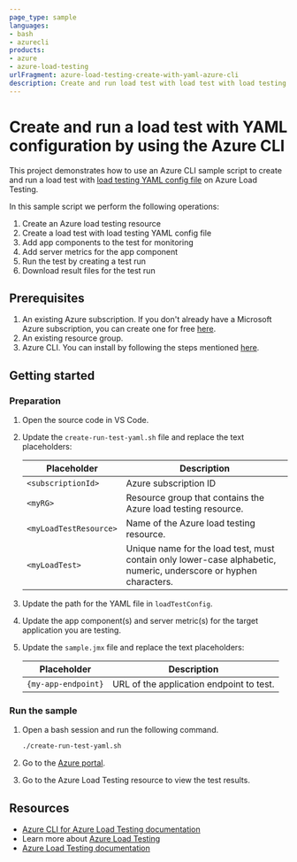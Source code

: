 ```yaml
---
page_type: sample
languages:
- bash
- azurecli
products:
- azure
- azure-load-testing
urlFragment: azure-load-testing-create-with-yaml-azure-cli
description: Create and run load test with load test with load testing YAML config file from Azure CLI extension for Azure Load Testing
---
```


# Create and run a load test with YAML configuration by using the Azure CLI

This project demonstrates how to use an Azure CLI sample script to create and run a load test with [load testing YAML config file](https://learn.microsoft.com/azure/load-testing/reference-test-config-yaml) on Azure Load Testing.

In this sample script we perform the following operations:

1. Create an Azure load testing resource
1. Create a load test with load testing YAML config file
1. Add app components to the test for monitoring
1. Add server metrics for the app component
1. Run the test by creating a test run
1. Download result files for the test run

## Prerequisites

1. An existing Azure subscription. If you don't already have a Microsoft Azure subscription, you can create one for free [here](http://go.microsoft.com/fwlink/?LinkId=330212).
1. An existing resource group.
1. Azure CLI. You can install by following the steps mentioned [here](https://docs.microsoft.com/cli/azure/install-azure-cli).

## Getting started

### Preparation

1. Open the source code in VS Code.

1. Update the `create-run-test-yaml.sh` file and replace the text placeholders:

    | Placeholder | Description |
    | ----------- | ----------- |
    | `<subscriptionId>` | Azure subscription ID |
    | `<myRG>` | Resource group that contains the Azure load testing resource. |
    | `<myLoadTestResource>` | Name of the Azure load testing resource.  |
    | `<myLoadTest>` | Unique name for the load test, must contain only lower-case alphabetic, numeric, underscore or hyphen characters. |

1. Update the path for the YAML file in `loadTestConfig`.

1. Update the app component(s) and server metric(s) for the target application you are testing.

1. Update the `sample.jmx` file and replace the text placeholders:

    | Placeholder | Description |
    | ----------- | ----------- |
    | `{my-app-endpoint}` | URL of the application endpoint to test. |

### Run the sample

1. Open a bash session and run the following command.

	 ``` Bash
	 ./create-run-test-yaml.sh
	 ```

1. Go to the [Azure portal](https://portal.azure.com).

1. Go to the Azure Load Testing resource to view the test results.

## Resources

- [Azure CLI for Azure Load Testing documentation](https://learn.microsoft.com/cli/azure/service-page/azure%20load%20testing)
- Learn more about [Azure Load Testing](https://aka.ms/malt)
- [Azure Load Testing documentation](https://aka.ms/malt-docs)
